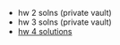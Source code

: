 - hw 2 solns (private vault)
- hw 3 solns (private vault)
- [hw 4 solutions](hw%204%20solutions.md)
